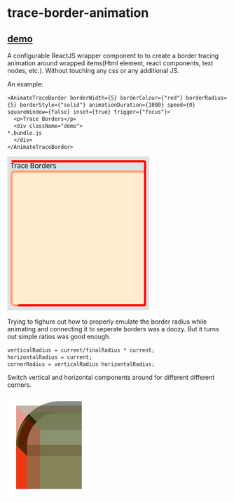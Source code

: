 # trace-border-animation

## [demo](https://seegg.github.io/trace-border-animation/)
A configurable ReactJS wrapper component to to create a border tracing animation around wrapped items(Html element, react components, text nodes, etc.).
Without touching any css or any additional JS.

An example:
```
<AnimateTraceBorder borderWidth={5} borderColour={"red"} borderRadius={5} borderStyle={"solid"} animationDuration={1000} speed={0} squareWindow={false} inset={true} trigger={"focus"}>
  <p>Trace Borders</p>
  <div className="demo">
*.bundle.js
  </div>
</AnimateTraceBorder>
```

![Trace border](./docs/images/img1.png?raw=true)


Trying to fighure out how to properly emulate the border radius while animating and connecting it to seperate borders was a doozy. But it turns out simple ratios was good enough. 
```
verticalRadius = current/finalRadius * current;
horizontalRadius = current;
cornerRadius = verticalRadius horizontalRadius;
```
Switch vertical and horizontal components around for different different corners.


![Trace border](./docs/images/radiuses.png?raw=true)
